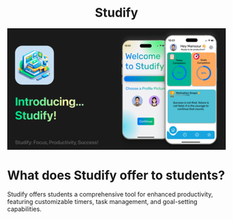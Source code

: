 <div align="center">
  <h1>Studify</h1>
</div>

<p align="center">
  <img src="ReadmeAssets/Studify_banner.png" alt="Studify Banner">
</p>
<div align="left">
  <h1>What does Studify offer to students?</h1>
  <p align="left">
    Studify offers students a comprehensive tool for enhanced productivity, featuring customizable timers, task management, and goal-setting capabilities.
</p>
</div>
